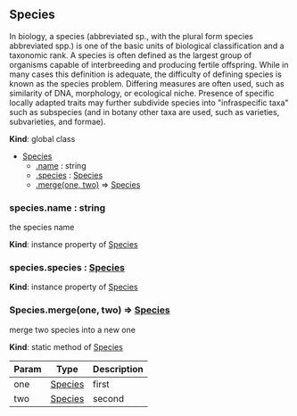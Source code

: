<a name="Species"></a>
## Species
In biology, a species (abbreviated sp., with the plural form species abbreviated spp.) is one of the basic units of biological classification and a taxonomic rank. A species is often defined as the largest group of organisms capable of interbreeding and producing fertile offspring. While in many cases this definition is adequate, the difficulty of defining species is known as the species problem. Differing measures are often used, such as similarity of DNA, morphology, or ecological niche. Presence of specific locally adapted traits may further subdivide species into "infraspecific taxa" such as subspecies (and in botany other taxa are used, such as varieties, subvarieties, and formae).

**Kind**: global class  

* [Species](#Species)
    * [.name](#Species+name) : string
    * [.species](#Species+species) : [Species](#Species)
    * [.merge(one, two)](#BITBUCKET-Species.merge) ⇒ [Species](#Species)


<a name="Species+name"></a>
### species.name : string
the species name

**Kind**: instance property of [Species](#Species)


<a name="Species+species"></a>
### species.species : [Species](#Species)
**Kind**: instance property of [Species](#Species)


<a name="BITBUCKET-Species.merge"></a>
### Species.merge(one, two) ⇒ [Species](#Species)
merge two species into a new one

**Kind**: static method of [Species](#Species)  

| Param | Type                | Description |
| ----- | ------------------- | ----------- |
| one   | [Species](#Species) | first       |
| two   | [Species](#Species) | second      |


